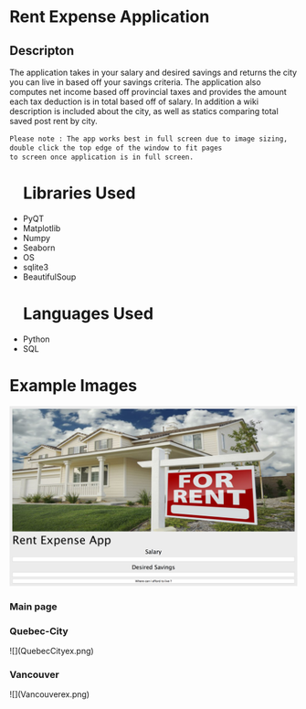 # Rent Expense Application

<h2>Descripton</h2>
<p> 
    The application takes in your salary and desired savings and returns the city you can live in
    based off your savings criteria. The application also computes net income based off provincial taxes
    and provides the amount each tax deduction is in total based off of salary. In addition a wiki description is included         about the city, as well as statics comparing total saved post rent by city.
    
    Please note : The app works best in full screen due to image sizing, double click the top edge of the window to fit pages
    to screen once application is in full screen. 
    
</p>

<ul>
  
<h1> Libraries Used </h1>
<li> PyQT  </li>
<li> Matplotlib </li>
<li> Numpy </li>
<li> Seaborn </li>
<li> OS </li>
<li> sqlite3 </li>
<li> BeautifulSoup  </li>

</ul>


<ul>
<h1> Languages Used </h1>
<li> Python  </li>
<li> SQL </li>
</ul>
 
 

# Example Images
![](rentexample.png)
<h3> Main page</h3>

<h3>Quebec-City </h3>
![](QuebecCityex.png)
<h3> Vancouver </h3>
![](Vancouverex.png)

